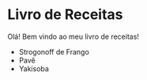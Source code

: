 # Livro de Receitas
Olá! Bem vindo ao meu livro de receitas!
* Strogonoff de Frango
* Pavê
* Yakisoba
